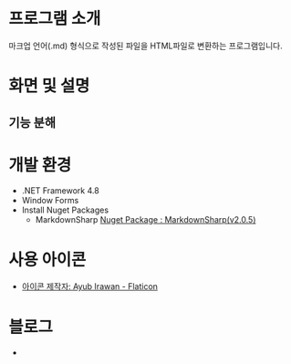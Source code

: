# 프로그램 소개
마크업 언어(.md) 형식으로 작성된 파일을 HTML파일로 변환하는 프로그램입니다.

# 화면 및 설명
## 기능 분해

# 개발 환경
- .NET Framework 4.8
- Window Forms
- Install Nuget Packages
  - MarkdownSharp [Nuget Package : MarkdownSharp(v2.0.5)](https://github.com/StackExchange/MarkdownSharp)

# 사용 아이콘
- [아이콘 제작자: Ayub Irawan - Flaticon](https://www.flaticon.com/kr/free-icons/)

# 블로그
- 

